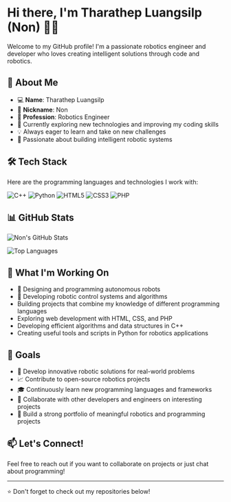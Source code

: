 # Hi there, I'm Tharathep Luangsilp (Non) 👋🤖

Welcome to my GitHub profile! I'm a passionate robotics engineer and developer who loves creating intelligent solutions through code and robotics.

## 🚀 About Me

- 💻 **Name**: Tharathep Luangsilp
- 🎯 **Nickname**: Non
- 🤖 **Profession**: Robotics Engineer
- 🌱 Currently exploring new technologies and improving my coding skills
- 💡 Always eager to learn and take on new challenges
- 🔧 Passionate about building intelligent robotic systems

## 🛠️ Tech Stack

Here are the programming languages and technologies I work with:

![C++](https://img.shields.io/badge/C++-00599C?style=for-the-badge&logo=cplusplus&logoColor=white)
![Python](https://img.shields.io/badge/Python-3776AB?style=for-the-badge&logo=python&logoColor=white)
![HTML5](https://img.shields.io/badge/HTML5-E34F26?style=for-the-badge&logo=html5&logoColor=white)
![CSS3](https://img.shields.io/badge/CSS3-1572B6?style=for-the-badge&logo=css3&logoColor=white)
![PHP](https://img.shields.io/badge/PHP-777BB4?style=for-the-badge&logo=php&logoColor=white)

## 📊 GitHub Stats

![Non's GitHub Stats](https://github-readme-stats.vercel.app/api?username=Threel1ne&show_icons=true&theme=radical)

![Top Languages](https://github-readme-stats.vercel.app/api/top-langs/?username=Threel1ne&layout=compact&theme=radical)

## 🌟 What I'm Working On

- 🤖 Designing and programming autonomous robots
- 🔧 Developing robotic control systems and algorithms
- Building projects that combine my knowledge of different programming languages
- Exploring web development with HTML, CSS, and PHP
- Developing efficient algorithms and data structures in C++
- Creating useful tools and scripts in Python for robotics applications

## 🎯 Goals

- 🤖 Develop innovative robotic solutions for real-world problems
- 📈 Contribute to open-source robotics projects
- 🎓 Continuously learn new programming languages and frameworks
- 🤝 Collaborate with other developers and engineers on interesting projects
- 💼 Build a strong portfolio of meaningful robotics and programming projects

## 📫 Let's Connect!

Feel free to reach out if you want to collaborate on projects or just chat about programming!

---

⭐ Don't forget to check out my repositories below!
